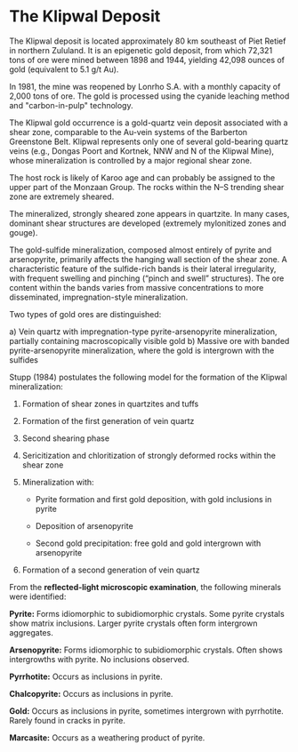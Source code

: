 # The Klipwal Deposit

The Klipwal deposit is located approximately 80 km southeast of Piet Retief in northern Zululand. It is an epigenetic gold deposit, from which 72,321 tons of ore were mined between 1898 and 1944, yielding 42,098 ounces of gold (equivalent to 5.1 g/t Au).

In 1981, the mine was reopened by Lonrho S.A. with a monthly capacity of 2,000 tons of ore. The gold is processed using the cyanide leaching method and "carbon-in-pulp" technology.

The Klipwal gold occurrence is a gold-quartz vein deposit associated with a shear zone, comparable to the Au-vein systems of the Barberton Greenstone Belt. Klipwal represents only one of several gold-bearing quartz veins (e.g., Dongas Poort and Kortnek, NNW and N of the Klipwal Mine), whose mineralization is controlled by a major regional shear zone.

The host rock is likely of Karoo age and can probably be assigned to the upper part of the Monzaan Group. The rocks within the N–S trending shear zone are extremely sheared.

The mineralized, strongly sheared zone appears in quartzite. In many cases, dominant shear structures are developed (extremely mylonitized zones and gouge).

The gold-sulfide mineralization, composed almost entirely of pyrite and arsenopyrite, primarily affects the hanging wall section of the shear zone. A characteristic feature of the sulfide-rich bands is their lateral irregularity, with frequent swelling and pinching (“pinch and swell” structures). The ore content within the bands varies from massive concentrations to more disseminated, impregnation-style mineralization.

Two types of gold ores are distinguished:

a) Vein quartz with impregnation-type pyrite-arsenopyrite mineralization, partially containing macroscopically visible gold
b) Massive ore with banded pyrite-arsenopyrite mineralization, where the gold is intergrown with the sulfides

Stupp (1984) postulates the following model for the formation of the Klipwal mineralization:

1. Formation of shear zones in quartzites and tuffs

2. Formation of the first generation of vein quartz

3. Second shearing phase

4. Sericitization and chloritization of strongly deformed rocks within the shear zone

5. Mineralization with:

    - Pyrite formation and first gold deposition, with gold inclusions in pyrite

    - Deposition of arsenopyrite

    - Second gold precipitation: free gold and gold intergrown with arsenopyrite

6. Formation of a second generation of vein quartz

From the **reflected-light microscopic examination**, the following minerals were identified:

**Pyrite:** Forms idiomorphic to subidiomorphic crystals. Some pyrite crystals show matrix inclusions. Larger pyrite crystals often form intergrown aggregates.

**Arsenopyrite:** Forms idiomorphic to subidiomorphic crystals. Often shows intergrowths with pyrite. No inclusions observed.

**Pyrrhotite:** Occurs as inclusions in pyrite.

**Chalcopyrite:** Occurs as inclusions in pyrite.

**Gold:** Occurs as inclusions in pyrite, sometimes intergrown with pyrrhotite. Rarely found in cracks in pyrite.

**Marcasite:** Occurs as a weathering product of pyrite.
